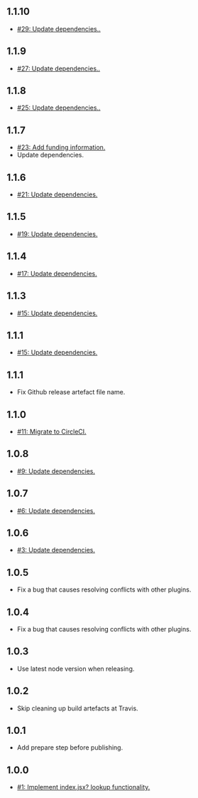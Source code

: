 ## 1.1.10
* [#29: Update dependencies..](https://github.com/haensl/rollup-plugin-local-resolve/issues/29)

## 1.1.9
* [#27: Update dependencies..](https://github.com/haensl/rollup-plugin-local-resolve/issues/27)

## 1.1.8
* [#25: Update dependencies..](https://github.com/haensl/rollup-plugin-local-resolve/issues/25)

## 1.1.7
* [#23: Add funding information.](https://github.com/haensl/rollup-plugin-local-resolve/issues/23)
* Update dependencies.

## 1.1.6
* [#21: Update dependencies.](https://github.com/haensl/rollup-plugin-local-resolve/issues/21)

## 1.1.5
* [#19: Update dependencies.](https://github.com/haensl/rollup-plugin-local-resolve/issues/19)

## 1.1.4
* [#17: Update dependencies.](https://github.com/haensl/rollup-plugin-local-resolve/issues/17)

## 1.1.3
* [#15: Update dependencies.](https://github.com/haensl/rollup-plugin-local-resolve/issues/15)

## 1.1.1
* [#15: Update dependencies.](https://github.com/haensl/rollup-plugin-local-resolve/issues/15)

## 1.1.1
* Fix Github release artefact file name.

## 1.1.0
* [#11: Migrate to CircleCI.](https://github.com/haensl/rollup-plugin-local-resolve/issues/11)

## 1.0.8
* [#9: Update dependencies.](https://github.com/haensl/rollup-plugin-local-resolve/issues/9)

## 1.0.7
* [#6: Update dependencies.](https://github.com/haensl/rollup-plugin-local-resolve/issues/6)

## 1.0.6
* [#3: Update dependencies.](https://github.com/haensl/rollup-plugin-local-resolve/issues/3)

## 1.0.5
* Fix a bug that causes resolving conflicts with other plugins.

## 1.0.4
* Fix a bug that causes resolving conflicts with other plugins.

## 1.0.3
* Use latest node version when releasing.

## 1.0.2
* Skip cleaning up build artefacts at Travis.

## 1.0.1
* Add prepare step before publishing.

## 1.0.0
* [#1: Implement index.jsx? lookup functionality.](https://github.com/haensl/rollup-plugin-local-resolve/issues/1)

